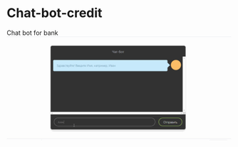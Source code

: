 # Chat-bot-credit
Chat bot for bank    
![](https://github.com/ilpol/Chat-bot-credit/blob/master/demo1.gif)
